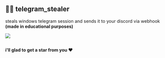 ## 🥷🏻 telegram_stealer
steals windows telegram session and sends it to your discord via webhook **(made in educational purposes)**

![](https://i.imgur.com/1VoZRpn.png)

##
**i'll glad to get a star from you ❤️**
